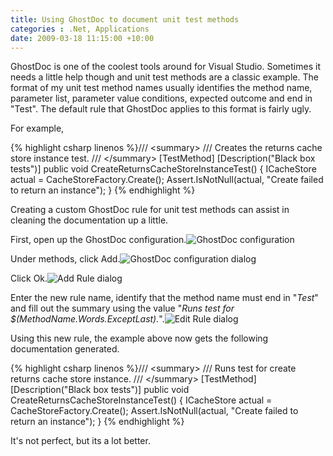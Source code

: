 ```yaml
---
title: Using GhostDoc to document unit test methods
categories : .Net, Applications
date: 2009-03-18 11:15:00 +10:00
---
```


GhostDoc is one of the coolest tools around for Visual Studio. Sometimes it needs a little help though and unit test methods are a classic example. The format of my unit test method names usually identifies the method name, parameter list, parameter value conditions, expected outcome and end in "Test". The default rule that GhostDoc applies to this format is fairly ugly.

For example,

 {% highlight csharp linenos %}/// <summary&gt; /// Creates the returns cache store instance test. /// </summary&gt; [TestMethod] [Description("Black box tests")] public void CreateReturnsCacheStoreInstanceTest() { ICacheStore actual = CacheStoreFactory.Create(); Assert.IsNotNull(actual, "Create failed to return an instance"); } {% endhighlight %} 

Creating a custom GhostDoc rule for unit test methods can assist in cleaning the documentation up a little.

First, open up the GhostDoc configuration.![GhostDoc configuration][0]

Under methods, click Add.![GhostDoc configuration dialog][1]

Click Ok.![Add Rule dialog][2]

Enter the new rule name, identify that the method name must end in "_Test_" and fill out the summary using the value "_Runs test for $(MethodName.Words.ExceptLast)._".![Edit Rule dialog][3]

Using this new rule, the example above now gets the following documentation generated.

 {% highlight csharp linenos %}/// <summary&gt; /// Runs test for create returns cache store instance. /// </summary&gt; [TestMethod] [Description("Black box tests")] public void CreateReturnsCacheStoreInstanceTest() { ICacheStore actual = CacheStoreFactory.Create(); Assert.IsNotNull(actual, "Create failed to return an instance"); } {% endhighlight %} 

It's not perfect, but its a lot better.

[0]: //blogfiles/WindowsLiveWriter/UsingGhostDoctodocumentUnitTestmethods_992E/image_9.png
[1]: //blogfiles/WindowsLiveWriter/UsingGhostDoctodocumentUnitTestmethods_992E/image_12.png
[2]: //blogfiles/WindowsLiveWriter/UsingGhostDoctodocumentUnitTestmethods_992E/image_8.png
[3]: //blogfiles/WindowsLiveWriter/UsingGhostDoctodocumentUnitTestmethods_992E/image_15.png
